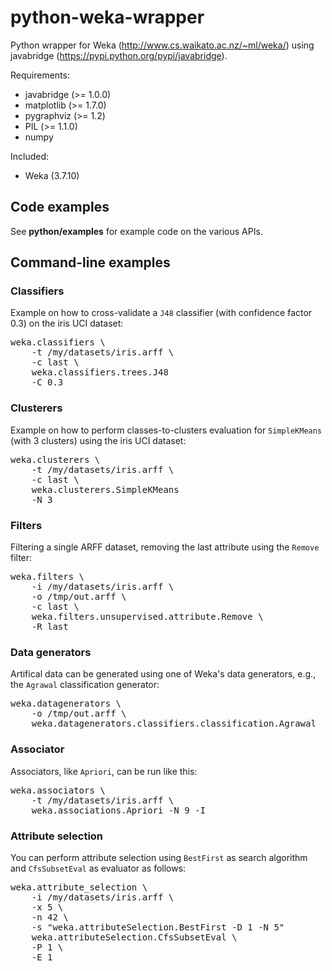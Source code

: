 # python-weka-wrapper

Python wrapper for Weka (http://www.cs.waikato.ac.nz/~ml/weka/) 
using javabridge (https://pypi.python.org/pypi/javabridge).

Requirements:

* javabridge (>= 1.0.0)
* matplotlib (>= 1.7.0)
* pygraphviz (>= 1.2)
* PIL (>= 1.1.0)
* numpy

Included:
* Weka (3.7.10)

## Code examples
See **python/examples** for example code on the various APIs.

## Command-line examples

### Classifiers

Example on how to cross-validate a `J48` classifier (with confidence factor 0.3) on the iris UCI dataset:

<pre>
weka.classifiers \
    -t /my/datasets/iris.arff \
    -c last \
    weka.classifiers.trees.J48
    -C 0.3
</pre>

### Clusterers

Example on how to perform classes-to-clusters evaluation for `SimpleKMeans` (with 3 clusters) using the iris UCI dataset:

<pre>
weka.clusterers \
    -t /my/datasets/iris.arff \
    -c last \
    weka.clusterers.SimpleKMeans
    -N 3
</pre>

### Filters

Filtering a single ARFF dataset, removing the last attribute using the `Remove` filter:

<pre>
weka.filters \
    -i /my/datasets/iris.arff \
    -o /tmp/out.arff \
    -c last \
    weka.filters.unsupervised.attribute.Remove \
    -R last
</pre>

### Data generators

Artifical data can be generated using one of Weka's data generators, e.g., the `Agrawal` classification generator:

<pre>
weka.datagenerators \
    -o /tmp/out.arff \
    weka.datagenerators.classifiers.classification.Agrawal
</pre>

### Associator

Associators, like `Apriori`, can be run like this:

<pre>
weka.associators \
    -t /my/datasets/iris.arff \
    weka.associations.Apriori -N 9 -I
</pre>

### Attribute selection

You can perform attribute selection using `BestFirst` as search algorithm and `CfsSubsetEval` as evaluator as follows:

<pre>
weka.attribute_selection \
    -i /my/datasets/iris.arff \
    -x 5 \
    -n 42 \
    -s "weka.attributeSelection.BestFirst -D 1 -N 5"
    weka.attributeSelection.CfsSubsetEval \
    -P 1 \
    -E 1
</pre>

